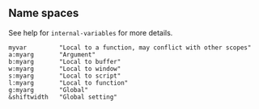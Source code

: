 ---
---

## Name spaces

See help for `internal-variables` for more details.

```vim
myvar         "Local to a function, may conflict with other scopes"
a:myarg       "Argument"
b:myarg       "Local to buffer"
w:myarg       "Local to window"
s:myarg       "Local to script"
l:myarg       "Local to function"
g:myarg       "Global"
&shiftwidth   "Global setting"
```
